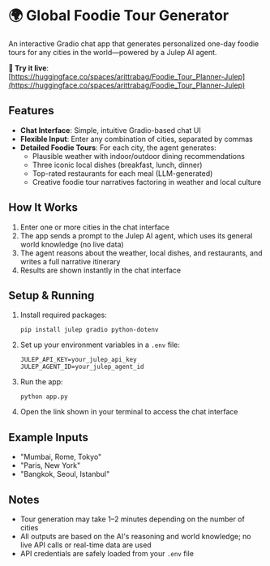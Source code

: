 # 🌍 Global Foodie Tour Generator

An interactive Gradio chat app that generates personalized one-day foodie tours for any cities in the world—powered by a Julep AI agent.

**🚀 Try it live**: [https://huggingface.co/spaces/arittrabag/Foodie_Tour_Planner-Julep](https://huggingface.co/spaces/arittrabag/Foodie_Tour_Planner-Julep)

## Features

- **Chat Interface**: Simple, intuitive Gradio-based chat UI
- **Flexible Input**: Enter any combination of cities, separated by commas
- **Detailed Foodie Tours**: For each city, the agent generates:
  - Plausible weather with indoor/outdoor dining recommendations
  - Three iconic local dishes (breakfast, lunch, dinner)
  - Top-rated restaurants for each meal (LLM-generated)
  - Creative foodie tour narratives factoring in weather and local culture

## How It Works

1. Enter one or more cities in the chat interface
2. The app sends a prompt to the Julep AI agent, which uses its general world knowledge (no live data)
3. The agent reasons about the weather, local dishes, and restaurants, and writes a full narrative itinerary
4. Results are shown instantly in the chat interface

## Setup & Running

1. Install required packages:
   ```
   pip install julep gradio python-dotenv
   ```

2. Set up your environment variables in a `.env` file:
   ```
   JULEP_API_KEY=your_julep_api_key
   JULEP_AGENT_ID=your_julep_agent_id
   ```

3. Run the app:
   ```
   python app.py
   ```

4. Open the link shown in your terminal to access the chat interface

## Example Inputs

- "Mumbai, Rome, Tokyo"
- "Paris, New York"
- "Bangkok, Seoul, Istanbul"

## Notes

- Tour generation may take 1–2 minutes depending on the number of cities
- All outputs are based on the AI's reasoning and world knowledge; no live API calls or real-time data are used
- API credentials are safely loaded from your ```.env``` file 
